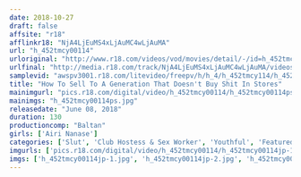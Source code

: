 ```yaml
---
date: 2018-10-27
draft: false
affsite: "r18"
afflinkr18: "NjA4LjEuMS4xLjAuMC4wLjAuMA"
url: "h_452tmcy00114"
urloriginal: "http://www.r18.com/videos/vod/movies/detail/-/id=h_452tmcy00114"
urlfinal: "http://media.r18.com/track/NjA4LjEuMS4xLjAuMC4wLjAuMA/videos/vod/movies/detail/-/id=h_452tmcy00114"
samplevid: "awspv3001.r18.com/litevideo/freepv/h/h_4/h_452tmcy114/h_452tmcy114_dmb_w.mp4"
title: "How To Sell To A Generation That Doesn't Buy Shit In Stores"
mainimgurl: "pics.r18.com/digital/video/h_452tmcy00114/h_452tmcy00114ps.jpg"
mainimgs: "h_452tmcy00114ps.jpg"
releasedate: "June 08, 2018"
duration: 130
productioncomp: "Baltan"
girls: ['Airi Nanase']
categories: ['Slut', 'Club Hostess & Sex Worker', 'Youthful', 'Featured Actress', 'Hi-Def']
imgurls: ['pics.r18.com/digital/video/h_452tmcy00114/h_452tmcy00114jp-1.jpg', 'pics.r18.com/digital/video/h_452tmcy00114/h_452tmcy00114jp-2.jpg', 'pics.r18.com/digital/video/h_452tmcy00114/h_452tmcy00114jp-3.jpg', 'pics.r18.com/digital/video/h_452tmcy00114/h_452tmcy00114jp-4.jpg', 'pics.r18.com/digital/video/h_452tmcy00114/h_452tmcy00114jp-5.jpg', 'pics.r18.com/digital/video/h_452tmcy00114/h_452tmcy00114jp-6.jpg', 'pics.r18.com/digital/video/h_452tmcy00114/h_452tmcy00114jp-7.jpg', 'pics.r18.com/digital/video/h_452tmcy00114/h_452tmcy00114jp-8.jpg', 'pics.r18.com/digital/video/h_452tmcy00114/h_452tmcy00114jp-9.jpg', 'pics.r18.com/digital/video/h_452tmcy00114/h_452tmcy00114jp-10.jpg', 'pics.r18.com/digital/video/h_452tmcy00114/h_452tmcy00114jp-11.jpg', 'pics.r18.com/digital/video/h_452tmcy00114/h_452tmcy00114jp-12.jpg', 'pics.r18.com/digital/video/h_452tmcy00114/h_452tmcy00114jp-13.jpg', 'pics.r18.com/digital/video/h_452tmcy00114/h_452tmcy00114jp-14.jpg', 'pics.r18.com/digital/video/h_452tmcy00114/h_452tmcy00114jp-15.jpg', 'pics.r18.com/digital/video/h_452tmcy00114/h_452tmcy00114jp-16.jpg', 'pics.r18.com/digital/video/h_452tmcy00114/h_452tmcy00114jp-17.jpg', 'pics.r18.com/digital/video/h_452tmcy00114/h_452tmcy00114jp-18.jpg', 'pics.r18.com/digital/video/h_452tmcy00114/h_452tmcy00114jp-19.jpg', 'pics.r18.com/digital/video/h_452tmcy00114/h_452tmcy00114jp-20.jpg']
imgs: ['h_452tmcy00114jp-1.jpg', 'h_452tmcy00114jp-2.jpg', 'h_452tmcy00114jp-3.jpg', 'h_452tmcy00114jp-4.jpg', 'h_452tmcy00114jp-5.jpg', 'h_452tmcy00114jp-6.jpg', 'h_452tmcy00114jp-7.jpg', 'h_452tmcy00114jp-8.jpg', 'h_452tmcy00114jp-9.jpg', 'h_452tmcy00114jp-10.jpg', 'h_452tmcy00114jp-11.jpg', 'h_452tmcy00114jp-12.jpg', 'h_452tmcy00114jp-13.jpg', 'h_452tmcy00114jp-14.jpg', 'h_452tmcy00114jp-15.jpg', 'h_452tmcy00114jp-16.jpg', 'h_452tmcy00114jp-17.jpg', 'h_452tmcy00114jp-18.jpg', 'h_452tmcy00114jp-19.jpg', 'h_452tmcy00114jp-20.jpg']
---
```

